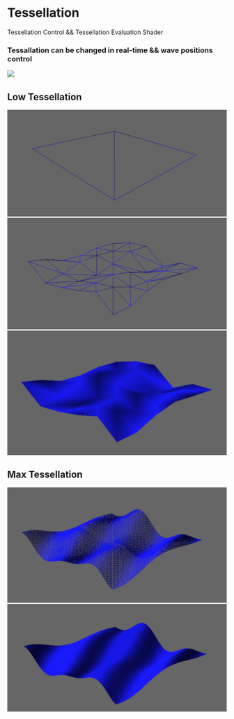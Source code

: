 # Tessellation
Tessellation Control &amp;&amp; Tessellation Evaluation Shader

### Tessallation can be changed in real-time && wave positions control 

![](gif.gif)

## Low Tessellation
![alt text](https://github.com/BiPaulEr/Tessellation/blob/master/TEssellation.JPG?raw=true)
![alt text](https://github.com/BiPaulEr/Tessellation/blob/master/TEssellation1.JPG?raw=true)
![alt text](https://github.com/BiPaulEr/Tessellation/blob/master/TEssellation1F.JPG?raw=true)

## Max Tessellation
![alt text](https://github.com/BiPaulEr/Tessellation/blob/master/TEssellation3.JPG?raw=true)
![alt text](https://github.com/BiPaulEr/Tessellation/blob/master/TEssellation3F.JPG?raw=true)

